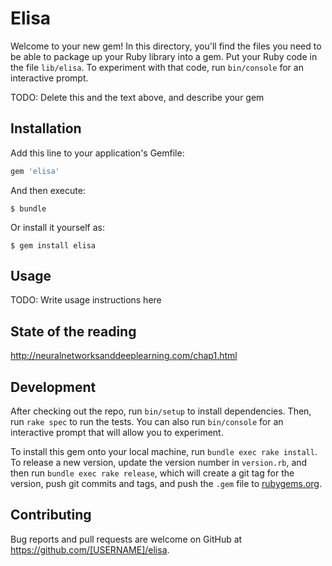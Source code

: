 # Elisa

Welcome to your new gem! In this directory, you'll find the files you need to be able to package up your Ruby library into a gem. Put your Ruby code in the file `lib/elisa`. To experiment with that code, run `bin/console` for an interactive prompt.

TODO: Delete this and the text above, and describe your gem

## Installation

Add this line to your application's Gemfile:

```ruby
gem 'elisa'
```

And then execute:

    $ bundle

Or install it yourself as:

    $ gem install elisa

## Usage

TODO: Write usage instructions here

## State of the reading 

http://neuralnetworksanddeeplearning.com/chap1.html

## Development

After checking out the repo, run `bin/setup` to install dependencies. Then, run `rake spec` to run the tests. You can also run `bin/console` for an interactive prompt that will allow you to experiment.

To install this gem onto your local machine, run `bundle exec rake install`. To release a new version, update the version number in `version.rb`, and then run `bundle exec rake release`, which will create a git tag for the version, push git commits and tags, and push the `.gem` file to [rubygems.org](https://rubygems.org).

## Contributing

Bug reports and pull requests are welcome on GitHub at https://github.com/[USERNAME]/elisa.

